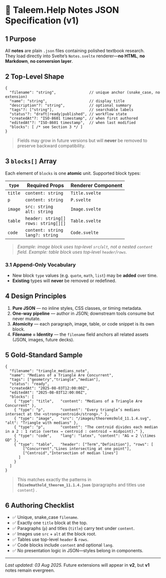 
# 📝 Taleem.Help Notes JSON Specification (v1)

## 1  Purpose

All **notes** are plain `.json` files containing polished textbook research.  
They load directly into Svelte’s `Notes.svelte` renderer—**no HTML**, **no Markdown**, **no conversion layer**.

## 2  Top-Level Shape

```jsonc
{
  "filename": "string",               // unique anchor (snake_case, no extension)
  "name": "string",                   // display title
  "description"?: "string",           // optional summary
  "tags"?: ["string"],                // searchable labels
  "status"?: "draft|ready|published", // workflow state
  "createdAt"?: "ISO-8601 timestamp", // when first authored
  "editedAt"?: "ISO-8601 timestamp",  // when last modified
  "blocks": [ /* see Section 3 */ ]
}
````

> Fields may grow in future versions but will **never** be removed to preserve backward compatibility.

## 3  `blocks[]` Array

Each element of `blocks` is one **atomic** unit. Supported block types:

| `type`  | Required Props                           | Renderer Component |
| ------- | ---------------------------------------- | ------------------ |
| `title` | `content: string`                        | `Title.svelte`     |
| `p`     | `content: string`                        | `P.svelte`         |
| `image` | `src: string`<br>`alt: string`           | `Image.svelte`     |
| `table` | `header: string[]`<br>`rows: string[][]` | `Table.svelte`     |
| `code`  | `content: string`<br>`lang?: string`     | `Code.svelte`      |

> *Example: image block uses top‐level `src`/`alt`, not a nested `content` field.*&#x20;
> *Example: table block uses top‐level `header`/`rows`.*&#x20;

### 3.1  Append-Only Vocabulary

* New block `type` values (e.g. `quote`, `math`, `list`) may be **added** over time.
* **Existing** types will **never** be removed or redefined.

## 4  Design Principles

1. **Pure JSON** — no inline styles, CSS classes, or timing metadata.
2. **One-way pipeline** — author in JSON; downstream tools consume but never mutate.
3. **Atomicity** — each paragraph, image, table, or code snippet is its own block.
4. **Filename = Identity** — the `filename` field anchors all related assets (JSON, images, future decks).

## 5  Gold-Standard Sample

```jsonc
{
  "filename": "triangle_medians_note",
  "name": "Medians of a Triangle Are Concurrent",
  "tags": ["geometry","triangle","median"],
  "status": "ready",
  "createdAt": "2025-08-03T12:00:00Z",
  "editedAt": "2025-08-03T12:00:00Z",
  "blocks": [
    { "type": "title",   "content": "Medians of a Triangle Are Concurrent" },
    { "type": "p",       "content": "Every triangle’s medians intersect at the <strong>centroid</strong>." },  
    { "type": "image",   "src": "/images/theorems9old_11.1.4.svg", "alt": "Triangle with medians" },  
    { "type": "p",       "content": "The centroid divides each median in a 2 : 1 ratio (vertex → centroid : centroid → midpoint)." },
    { "type": "code",    "lang": "latex", "content": "AG = 2 \\times GD" },
    { "type": "table",   "header": ["Term","Definition"], "rows": [
        ["Concurrent","Lines intersecting at one point"],
        ["Centroid","Intersection of median lines"]
      ]
    }
  ]
}
```

> This matches exactly the patterns in **`fbise9mathold_theorem_11.1.4.json`** (paragraphs and titles use `content`) .

## 6  Authoring Checklist

* ✅ Unique, snake\_case `filename`.
* ✅ Exactly one `title` block at the top.
* ✅ Paragraphs (`p`) and titles (`title`) carry text under `content`.
* ✅ Images use `src` + `alt` at the block root.
* ✅ Tables use top-level `header` & `rows`.
* ✅ Code blocks include `content` and optional `lang`.
* ✅ No presentation logic in JSON—styles belong in components.

---

*Last updated: 03 Aug 2025.*
Future extensions will appear in **v2**, but **v1** notes remain evergreen.
